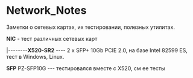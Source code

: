 ﻿# Network_Notes
Заметки о сетевых картах, их тестировании, полезных утилитах.

**NIC** - тест различных сетевых карт

|--------**X520-SR2** ---- 2 x SFP+ 10Gb PCIE 2.0, на базе Intel 82599 ES, тест в Windows, Linux.

**SFP**
PZ-SFP10G --- тестировался вместе с X520, см ее тесты
